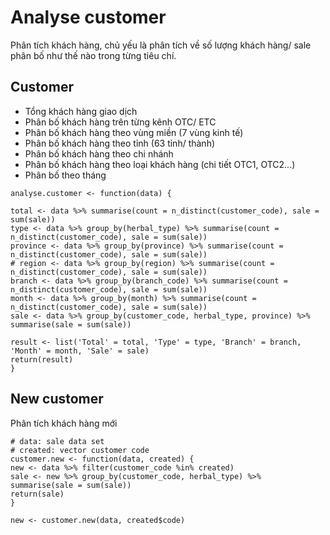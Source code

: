 # Analyse customer
Phân tích khách hàng, chủ yếu là phân tích về số lượng khách hàng/ sale phân bố như thế nào trong từng tiêu chí.

## Customer
- Tổng khách hàng giao dịch
- Phân bố khách hàng trên từng kênh OTC/ ETC
- Phân bố khách hàng theo vùng miền (7 vùng kinh tế)
- Phân bố khách hàng theo tỉnh (63 tỉnh/ thành)
- Phân bố khách hàng theo chi nhánh
- Phân bố khách hàng theo loại khách hàng (chi tiết OTC1, OTC2...)
- Phân bố theo tháng

```
analyse.customer <- function(data) {

total <- data %>% summarise(count = n_distinct(customer_code), sale = sum(sale))
type <- data %>% group_by(herbal_type) %>% summarise(count = n_distinct(customer_code), sale = sum(sale))
province <- data %>% group_by(province) %>% summarise(count = n_distinct(customer_code), sale = sum(sale))
# region <- data %>% group_by(region) %>% summarise(count = n_distinct(customer_code), sale = sum(sale))
branch <- data %>% group_by(branch_code) %>% summarise(count = n_distinct(customer_code), sale = sum(sale))
month <- data %>% group_by(month) %>% summarise(count = n_distinct(customer_code), sale = sum(sale))
sale <- data %>% group_by(customer_code, herbal_type, province) %>% summarise(sale = sum(sale))

result <- list('Total' = total, 'Type' = type, 'Branch' = branch, 'Month' = month, 'Sale' = sale)
return(result)
}
```

## New customer
Phân tích khách hàng mới

```
# data: sale data set
# created: vector customer code
customer.new <- function(data, created) {
new <- data %>% filter(customer_code %in% created)
sale <- new %>% group_by(customer_code, herbal_type) %>% summarise(sale = sum(sale))
return(sale)
}

new <- customer.new(data, created$code)
```

